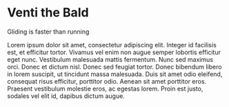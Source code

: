 # Venti the Bald
Gliding is faster than running

Lorem ipsum dolor sit amet, consectetur adipiscing elit. Integer id facilisis est, et efficitur tortor. Vivamus vel enim non augue semper lobortis efficitur eget nunc. Vestibulum malesuada mattis fermentum. Nunc sed maximus orci. Donec et dictum nisl. Donec sed feugiat tortor. Donec bibendum libero in lorem suscipit, ut tincidunt massa malesuada. Duis sit amet odio eleifend, consequat risus efficitur, porttitor odio. Aenean sit amet porttitor eros. Praesent vestibulum molestie eros, ac egestas lorem. Proin est justo, sodales vel elit id, dapibus dictum augue.

